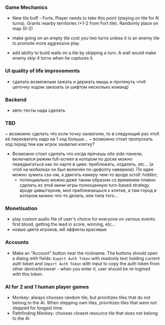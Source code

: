 ### Game Mechanics

- New tile buff - Forts. Player needs to take this point (staying on tile for N turns). Grants nearby territories (+1-2 from Fort tile). Randomly place on map (0-2)

- make going on an empty tile cost you two turns unless it is an enemy tile to promote more aggressive play

- add ability to build walls on a tile by skipping a turn. A wall would make enemy skip 4 turns when he captures it.

### UI quality of life improvements

- сделать возможным зажать и держать мышь и протянуть чтоб цепочку ходом заказать (и шифтом несколько команд)


### Backend

- авто-тесты нада сделать

### TBD

~ возможно сделать что если точку захватили, то в следующий раз чтоб её перехватить надо на 1 ход больше...
~ возможно стоит пропускать ход _перед_ тем как игрок захватил клетку?

- Возможно стоит сделать что когда прячешь обе side-панели, включался режим full-screen в котором по доске можно передвигаться как по карте в циве: приблежать, отдалять, etc... (и чтоб на мобилках он был включён по-дефолту наверное). По идее можно зумить css-ом, а двигать камеру чем-то вроде scroll: hidden;
    - потенциально можно даже таким образом со временем плавно сделать из этой мини-игры полноценную turn-based strategy вроде цивы/героев, мол приблежаешься к клетке, а там город в котором можно что-то делать, или типа того...

### Monetisation

- play custom audio file of user's choice for everyone on various events: first blood, getting the lead in score, winning, etc...
- новые цвета игроков, мб эффекты красивые

### Accounts

- Make an "Account" button near the nickname. The buttons should open a dialog with fields: `Export Auth Token` with readonly text holding current auth token and `Import Auth Token` with input to copy the auth token from other device/browser - when you enter it, user should be re-logined with this token.

### AI for 2 and 1 human player games

- Monkey: always chooses random tile, but prioritizes tiles that do not belong to the AI. When stepping own tiles, prioritizes tiles that were not stepped for longest time.
- Pathfinding Monkey: chooses closest resource tile that does not belong to the AI
